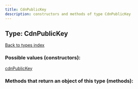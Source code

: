 ```yaml
---
title: CdnPublicKey
description: constructors and methods of type CdnPublicKey
---
```

## Type: CdnPublicKey  
[Back to types index](index.md)



### Possible values (constructors):

[cdnPublicKey](../constructors/cdnPublicKey.md)  



### Methods that return an object of this type (methods):



